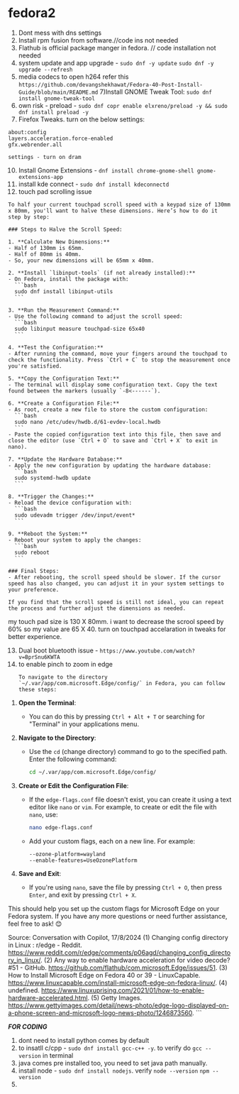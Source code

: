 # fedora2

1) Dont mess with dns settings
2) Install rpm fusion from software.//code ins not needed
3) Flathub is official package manger in fedora. // code installation not needed
4) system update and app upgrade - ```sudo dnf -y update```  ```sudo dnf -y upgrade --refresh```
5) media codecs to open h264 refer this
   ```https://github.com/devangshekhawat/Fedora-40-Post-Install-Guide/blob/main/README.md```
7)Install GNOME Tweak Tool: `sudo dnf install gnome-tweak-tool`
8) own risk - preload - `sudo dnf copr enable elxreno/preload -y && sudo dnf install preload -y`
9) Firefox Tweaks. turn on the below settings:
```
about:config
layers.acceleration.force-enabled
gfx.webrender.all

settings - turn on dram
```
10) Install Gnome Extensions - `dnf install chrome-gnome-shell gnome-extensions-app`
11) install kde connect - `sudo dnf install kdeconnectd`
12) touch pad scrolling issue
   ```
To half your current touchpad scroll speed with a keypad size of 130mm x 80mm, you'll want to halve these dimensions. Here’s how to do it step by step:

### Steps to Halve the Scroll Speed:

1. **Calculate New Dimensions:**
   - Half of 130mm is 65mm.
   - Half of 80mm is 40mm.
   - So, your new dimensions will be 65mm x 40mm.

2. **Install `libinput-tools` (if not already installed):**
   - On Fedora, install the package with:
     ```bash
     sudo dnf install libinput-utils
     ```

3. **Run the Measurement Command:**
   - Use the following command to adjust the scroll speed:
     ```bash
     sudo libinput measure touchpad-size 65x40
     ```

4. **Test the Configuration:**
   - After running the command, move your fingers around the touchpad to check the functionality. Press `Ctrl + C` to stop the measurement once you're satisfied.

5. **Copy the Configuration Text:**
   - The terminal will display some configuration text. Copy the text found between the markers (usually `-8<------`).

6. **Create a Configuration File:**
   - As root, create a new file to store the custom configuration:
     ```bash
     sudo nano /etc/udev/hwdb.d/61-evdev-local.hwdb
     ```
   - Paste the copied configuration text into this file, then save and close the editor (use `Ctrl + O` to save and `Ctrl + X` to exit in nano).

7. **Update the Hardware Database:**
   - Apply the new configuration by updating the hardware database:
     ```bash
     sudo systemd-hwdb update
     ```

8. **Trigger the Changes:**
   - Reload the device configuration with:
     ```bash
     sudo udevadm trigger /dev/input/event*
     ```

9. **Reboot the System:**
   - Reboot your system to apply the changes:
     ```bash
     sudo reboot
     ```

### Final Steps:
- After rebooting, the scroll speed should be slower. If the cursor speed has also changed, you can adjust it in your system settings to your preference.

If you find that the scroll speed is still not ideal, you can repeat the process and further adjust the dimensions as needed.
```
my touch pad size is 130 X 80mm. i want to decrease the scrool speed by 60% so my value are 65 X 40. turn on touchpad accelaration in tweaks for better experience.

13) Dual boot bluetooth issue - `https://www.youtube.com/watch?v=BprSnu6KWTA`
14) to enable pinch to zoom in edge
    ```
    To navigate to the directory `~/.var/app/com.microsoft.Edge/config/` in Fedora, you can follow these steps:

1. **Open the Terminal**:
   - You can do this by pressing `Ctrl + Alt + T` or searching for "Terminal" in your applications menu.

2. **Navigate to the Directory**:
   - Use the `cd` (change directory) command to go to the specified path. Enter the following command:
     ```bash
     cd ~/.var/app/com.microsoft.Edge/config/
     ```

3. **Create or Edit the Configuration File**:
   - If the `edge-flags.conf` file doesn't exist, you can create it using a text editor like `nano` or `vim`. For example, to create or edit the file with `nano`, use:
     ```bash
     nano edge-flags.conf
     ```
   - Add your custom flags, each on a new line. For example:
     ```plaintext
     --ozone-platform=wayland
     --enable-features=UseOzonePlatform
     ```

4. **Save and Exit**:
   - If you're using `nano`, save the file by pressing `Ctrl + O`, then press `Enter`, and exit by pressing `Ctrl + X`.

This should help you set up the custom flags for Microsoft Edge on your Fedora system. If you have any more questions or need further assistance, feel free to ask! 😊

Source: Conversation with Copilot, 17/8/2024
(1) Changing config directory in Linux : r/edge - Reddit. https://www.reddit.com/r/edge/comments/p06agd/changing_config_directory_in_linux/.
(2) Any way to enable hardware acceleration for video decode? #51 - GitHub. https://github.com/flathub/com.microsoft.Edge/issues/51.
(3) How to Install Microsoft Edge on Fedora 40 or 39 - LinuxCapable. https://www.linuxcapable.com/install-microsoft-edge-on-fedora-linux/.
(4) undefined. https://www.linuxuprising.com/2021/01/how-to-enable-hardware-accelerated.html.
(5) Getty Images. https://www.gettyimages.com/detail/news-photo/edge-logo-displayed-on-a-phone-screen-and-microsoft-logo-news-photo/1246873560.
    ```



***FOR CODING***
1) dont need to install python comes by default
2) to insatll c/cpp - `sudo dnf install gcc-c++ -y`. to verify do `gcc --version` in terminal
3) java comes pre installed too, you need to set java path manually.
4) install node - `sudo dnf install nodejs`. verify `node --version` `npm --version`
5) 


